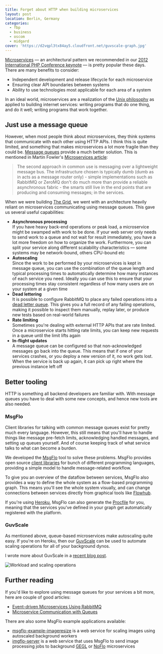 ```yaml
---
title: Forget about HTTP when building microservices
layout: post
location: Berlin, Germany
categories:
  - fbp
  - business
  - oscom
  - midgard
cover: 'https://d2vqpl3tx84ay5.cloudfront.net/guvscale-graph.jpg'
---
```

[Microservices](https://en.wikipedia.org/wiki/Microservices) &mdash; an architectural pattern we recommended in our [2012 International PHP Conference keynote](https://youtu.be/VQdl7J_24PA?list=PLIuD0578pkZ4Ciu9DNkRMG9yvFrEdVby7) &mdash; is pretty popular these days. There are many benefits to consider:

* Independent development and release lifecycle for each microservice
* Ensuring clear API boundaries between systems
* Ability to use technologies most applicable for each area of a system

In an ideal world, microservices are a realization of the [Unix philosophy](https://en.wikipedia.org/wiki/Unix_philosophy) as applied to building internet services: writing programs that do one thing, and do it well; writing programs that work together.

## Just use a message queue

However, when most people think about microservices, they think systems that communicate with each other using HTTP APIs. I think this is quite limited, and something that makes microservices a lot more fragile than they could be. [Message queues](https://www.cloudamqp.com/blog/2014-12-03-what-is-message-queuing.html) provide a much better solution. This is mentioned in Martin Fowler's [Microservices article](https://martinfowler.com/articles/microservices.html):

> The second approach in common use is messaging over a lightweight message bus. The infrastructure chosen is typically dumb (dumb as in acts as a message router only) - simple implementations such as RabbitMQ or ZeroMQ don't do much more than provide a reliable asynchronous fabric - the smarts still live in the end points that are producing and consuming messages; in the services.

When we were building [The Grid](https://thegrid.io/), we went with an architecture heavily reliant on microservices communicating using message queues. This gave us several useful capabilities:

* **Asynchronous processing**<br>
  If you have heavy back-end operations or peak load, a microservice might be swamped with work to be done. If your web server only needs to send work to a queue and not wait for result immediately, you have a lot more freedom on how to organize the work. Furthermore, you can split your service along different scalability characteristics &mdash; some systems may be network-bound, others CPU-bound etc
* **Autoscaling**<br>
  Since the work to be performed by your microservices is kept in message queue, you can use the combination of the queue length and typical processing times to automatically determine how many instances of each service you need. Ideally you can use this to ensure that your processing times stay consistent regardless of how many users are on your system at a given time
* **Dead lettering**<br>
  It is possible to configure RabbitMQ to place any failed operations into a [dead letter queue](https://www.rabbitmq.com/dlx.html). This gives you a full record of any failing operations, making it possible to inspect them manually, replay later, or produce new tests based on real-world failures
* **Rate limiting**<br>
  Sometimes you're dealing with external HTTP APIs that are rate limited. Once a microservice starts hitting rate limits, you can keep new requests in a queue until the limit lifts again
* **In-flight updates**<br>
  A message queue can be configured so that non-acknowledged messages go back into the queue. This means that if one of your services crashes, or you deploy a new version of it, no work gets lost. When the service is back up again, it can pick up right where the previous instance left off

## Better tooling

HTTP is something all backend developers are familiar with. With message queues you have to deal with some new concepts, and hence new tools are also needed.

### MsgFlo

Client libraries for talking with common message queues exist for pretty much every language. However, this still means that you'll have to handle things like message pre-fetch limits, acknowledging handled messages, and setting up queues yourself. And of course keeping track of what service talks to what can become a burden.

We developed the [MsgFlo](https://msgflo.org/) tool to solve these problems. MsgFlo provides open source [client libraries](https://github.com/msgflo) for bunch of different programming languages, providing a simple model to handle message-related workflow.

To give you an overview of the dataflow between services, MsgFlo also provides a way to define the whole system as a flow-based programming graph. This means you'll see the whole system visually, and can change connections between services directly from graphical tools like [Flowhub](https://flowhub.io).

If you're using [Heroku](https://heroku.com), MsgFlo can also generate the [Procfile](https://devcenter.heroku.com/articles/procfile) for you, meaning that the services you've defined in your graph get automatically registered with the platform.

### GuvScale

As mentioned above, queue-based microservices make autoscaling quite easy. If you're on Heroku, then our [GuvScale](https://elements.heroku.com/addons/guvscale) can be used to automate scaling operations for all of your background dynos.

I wrote more about GuvScale in a [recent blog post](/blog/guvscale-heroku-autoscaling/).

![Workload and scaling operations](https://d2vqpl3tx84ay5.cloudfront.net/guvscale-graph.jpg)

## Further reading

If you'd like to explore using message queues for your services a bit more, here are couple of good articles:

* [Event-driven Microservices Using RabbitMQ](http://blog.runnable.com/post/150022242931/event-driven-microservices-using-rabbitmq)
* [Microservice Communication with Queues](https://blog.codeship.com/microservice-communication-queues/)

There are also some MsgFlo example applications available:

* [msgflo-example-imageresize](https://github.com/msgflo/msgflo-example-imageresize) is a web service for scaling images using autoscaled background workers
* [imgflo-server](https://github.com/imgflo/imgflo-server) is a web service that uses MsgFlo to send image processing jobs to background [GEGL](https://en.wikipedia.org/wiki/GEGL) or [NoFlo](https://noflojs.org) microservices
